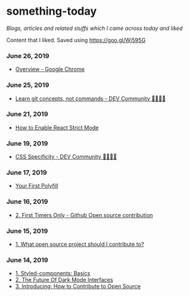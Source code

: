 
# something-today

*Blogs, articles and related stuffs which I came across today and liked*

Content that I liked. Saved using https://goo.gl/Wj595G 








### June 26, 2019 
- [Overview - Google Chrome](https://developer.chrome.com/extensions/overview) 
### June 25, 2019 
- [Learn git concepts, not commands - DEV Community 👩‍💻👨‍💻](https://dev.to/unseenwizzard/learn-git-concepts-not-commands-4gjc) 
### June 21, 2019 
- [How to Enable React Strict Mode](https://kentcdodds.com/blog/react-strict-mode) 
### June 19, 2019 
- [CSS Specificity - DEV Community 👩‍💻👨‍💻](https://dev.to/emmawedekind/css-specificity-1kca) 
### June 17, 2019 
- [Your First Polyfill](https://javascriptplayground.com/writing-javascript-polyfill/) 
### June 16, 2019 
- [2. First Timers Only - Github Open source contribution ](https://kentcdodds.com/blog/first-timers-only/) 
### June 15, 2019 
- [1. What open source project should I contribute to?](https://kentcdodds.com/blog/what-open-source-project-should-i-contribute-to) 
### June 14, 2019 
- [1. Styled-components: Basics](https://www.styled-components.com/docs/basics) 
- [2. The Future Of Dark Mode Interfaces](https://maxsnitser.com/blog/the-future-of-dark-mode-interfaces) 
- [3. Introducing: How to Contribute to Open Source](https://kentcdodds.com/blog/introducing-how-to-contribute-to-open-source) 
